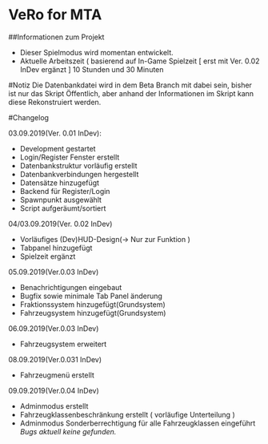 # VeRo for MTA
##Informationen zum Projekt
- Dieser Spielmodus wird momentan entwickelt.
- Aktuelle Arbeitszeit ( basierend auf In-Game Spielzeit [ erst mit Ver. 0.02 InDev ergänzt ] 10 Stunden und 30 Minuten

#Notiz
Die Datenbankdatei wird in dem Beta Branch mit dabei sein, bisher ist nur das Skript Öffentlich, aber anhand der Informationen im Skript kann diese Rekonstruiert werden.

#Changelog

03.09.2019(Ver. 0.01 InDev):
- Development gestartet
- Login/Register Fenster erstellt
- Datenbankstruktur vorläufig erstellt
- Datenbankverbindungen hergestellt
- Datensätze hinzugefügt
- Backend für Register/Login
- Spawnpunkt ausgewählt
- Script aufgeräumt/sortiert

04/03.09.2019(Ver. 0.02 InDev)
- Vorläufiges (Dev)HUD-Design(-> Nur zur Funktion )
- Tabpanel hinzugefügt
- Spielzeit ergänzt

05.09.2019(Ver.0.03 InDev)
- Benachrichtigungen eingebaut
- Bugfix sowie minimale Tab Panel änderung
- Fraktionssystem hinzugefügt(Grundsystem)
- Fahrzeugsystem hinzugefügt(Grundsystem)

06.09.2019(Ver.0.03 InDev)
- Fahrzeugsystem erweitert

08.09.2019(Ver.0.031 InDev)
- Fahrzeugmenü erstellt
 
09.09.2019(Ver.0.04 InDev)
- Adminmodus erstellt
- Fahrzeugklassenbeschränkung erstellt ( vorläufige Unterteilung )
- Adminmodus Sonderberrechtigung für alle Fahrzeugklassen eingeführt
*Bugs aktuell keine gefunden.*
